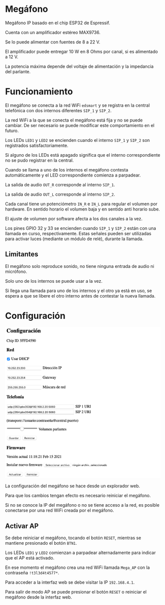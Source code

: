 # Megáfono

Megáfono IP basado en el chip ESP32 de Espressif.

Cuenta con un amplificador estéreo MAX9736.

Se lo puede alimentar con fuentes de 8 a 22 V.

El amplificador puede entregar 10 W en 8 Ohms por canal, si es alimentado a 12 V.

La potencia máxima depende del voltaje de alimentación y la impedancia del parlante.

# Funcionamiento

El megáfono se conecta a la red WiFi ``edsmart`` y se registra en la central telefónica con dos internos diferentes ``SIP_1`` y ``SIP_2``.

La red WiFi a la que se conecta el megáfono está fija y no se puede cambiar. De ser necesario se puede modificar este comportamiento en el futuro.

Los LEDs ``LED1`` y ``LED2`` se encienden cuando el interno ``SIP_1`` y ``SIP_2`` son registrados satisfactoriamente.

Si alguno de los LEDs está apagado significa que el interno correspondiente no se pudo registrar en la central.

Cuando se llama a uno de los internos el megáfono contesta automáticamente y el LED correspondiente comienza a parpadear.

La salida de audio ``OUT_R`` corresponde al interno ``SIP_1``.

La salida de audio ``OUT_L`` corresponde al interno ``SIP_2``.

Cada canal tiene un potenciómetro ``IN_R`` e ``IN_L`` para regular el volumen por hardware. En sentido horario el volumen baja y en sentido anti horario sube.

El ajuste de volumen por software afecta a los dos canales a la vez.

Los pines GPIO 32 y 33 se encienden cuando ``SIP_1`` y ``SIP_2`` están con una llamada en curso, respectivamente. Estas señales pueden ser utilizadas para activar luces (mediante un módulo de relé), durante la llamada.

## Limitantes

El megáfono solo reproduce sonido, no tiene ninguna entrada de audio ni micrófono.

Solo uno de los internos se puede usar a la vez.

Si llega una llamada para uno de los internos y el otro ya está en uso, se espera a que se libere el otro interno antes de contestar la nueva llamada.

# Configuración

![web](web.png)

La configuración del megáfono se hace desde un explorador web.

Para que los cambios tengan efecto es necesario reiniciar el megáfono.

Si no se conoce la IP del megáfono o no se tiene acceso a la red, es posible conectarse por una red WiFi creada por el megáfono.

## Activar AP

Se debe reiniciar el megáfono, tocando el botón ``RESET``, mientras se mantiene presionado el botón ``BTN1``.

Los LEDs ``LED1`` y ``LED2`` comienzan a parpadear alternadamente para indicar que el AP está activado.

En ese momento el megáfono crea una red WiFi llamada ``Mega_AP`` con la contraseña ``!t3l3d4t4577*``.

Para acceder a la interfaz web se debe visitar la IP ``192.168.4.1``.

Para salir de modo AP se puede presionar el botón ``RESET`` o reiniciar el megáfono desde la interfaz web.
